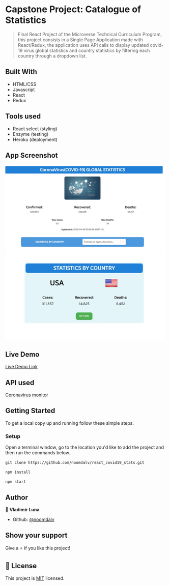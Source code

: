 # Capstone Project: Catalogue of Statistics

> Final React Project of the Microverse Technical Curriculum Program, this project consists in a Single Page Application made with React/Redux, the application uses API calls to display updated covid-19 virus global statistics and country statistics by filtering each country through a dropdown list.

## Built With

- HTML/CSS
- Javascript
- React
- Redux

## Tools used

- React select (styling)
- Enzyme (testing)
- Heroku (deployment)

## App Screenshot
![screenshot](./src/utils/screenshot1.jpg)
![screenshot](./src/utils/screenshot2.jpg)

## Live Demo

[Live Demo Link](https://covid-19statistics.herokuapp.com/)

## API used

[Coronavirus monitor](https://rapidapi.com/astsiatsko/api/coronavirus-monitor)

## Getting Started

To get a local copy up and running follow these simple steps.

### Setup

Open a terminal window, go to the location you'd like to add the project and then run the commands below.

```console
git clone https://github.com/noomdalv/react_covid19_stats.git
```

```console
npm install
```

```console
npm start
```

## Author

👤 **Vladimir Luna**

- Github: [@noomdalv](https://github.com/noomdalv)

## Show your support

Give a ⭐️ if you like this project!


## 📝 License

This project is [MIT](lic.url) licensed.
​
